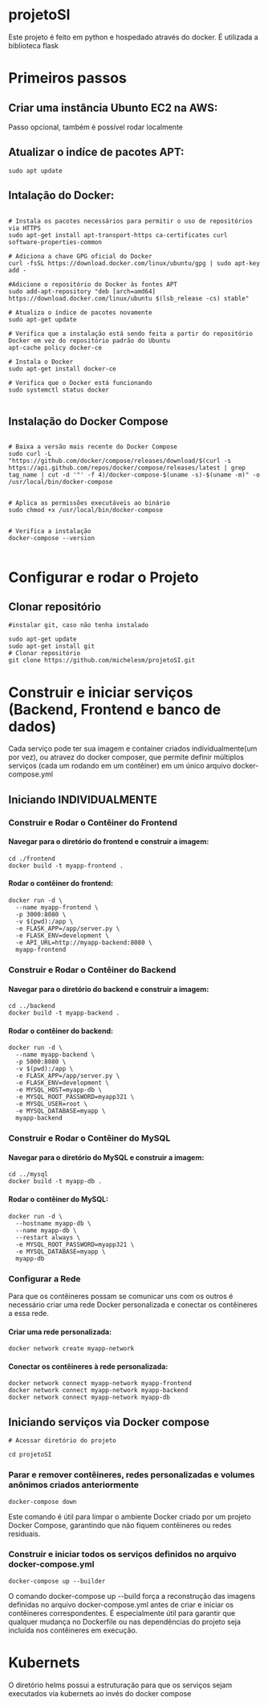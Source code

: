 # projetoSI
Este projeto é feito em python e hospedado através do docker. É utilizada a biblioteca flask

# Primeiros passos

## Criar uma instância Ubunto EC2 na AWS: 

Passo opcional, também é possível rodar localmente

## Atualizar o indíce de pacotes APT:

```shell
sudo apt update
```

## Intalação do Docker:

```shell

# Instala os pacotes necessários para permitir o uso de repositórios via HTTPS
sudo apt-get install apt-transport-https ca-certificates curl software-properties-common

# Adiciona a chave GPG oficial do Docker
curl -fsSL https://download.docker.com/linux/ubuntu/gpg | sudo apt-key add -

#Adicione o repositório do Docker às fontes APT
sudo add-apt-repository "deb [arch=amd64] https://download.docker.com/linux/ubuntu $(lsb_release -cs) stable"

# Atualiza o índice de pacotes novamente
sudo apt-get update

# Verifica que a instalação está sendo feita a partir do repositório Docker em vez do repositório padrão do Ubuntu
apt-cache policy docker-ce 

# Instala o Docker
sudo apt-get install docker-ce 

# Verifica que o Docker está funcionando
sudo systemctl status docker 


```


## Instalação do Docker Compose

```shell

# Baixa a versão mais recente do Docker Compose
sudo curl -L "https://github.com/docker/compose/releases/download/$(curl -s https://api.github.com/repos/docker/compose/releases/latest | grep tag_name | cut -d '"' -f 4)/docker-compose-$(uname -s)-$(uname -m)" -o /usr/local/bin/docker-compose


# Aplica as permissões executáveis ao binário
sudo chmod +x /usr/local/bin/docker-compose


# Verifica a instalação
docker-compose --version


```

# Configurar e rodar o Projeto

## Clonar repositório

```shell
#instalar git, caso não tenha instalado

sudo apt-get update 
sudo apt-get install git
# Clonar repositório
git clone https://github.com/michelesm/projetoSI.git

```


# Construir e iniciar serviços (Backend, Frontend e banco de dados) 

Cada serviço pode ter sua imagem e container criados individualmente(um por vez), ou atravez do docker composer, que permite definir múltiplos serviços (cada um rodando em um contêiner) em um único arquivo docker-compose.yml

## Iniciando INDIVIDUALMENTE

### Construir e Rodar o Contêiner do Frontend

#### Navegar para o diretório do frontend e construir a imagem:

```shell
cd ./frontend
docker build -t myapp-frontend .
```

#### Rodar o contêiner do frontend:

```shell
docker run -d \
  --name myapp-frontend \
  -p 3000:8080 \
  -v $(pwd):/app \
  -e FLASK_APP=/app/server.py \
  -e FLASK_ENV=development \
  -e API_URL=http://myapp-backend:8080 \
  myapp-frontend
```

### Construir e Rodar o Contêiner do Backend

#### Navegar para o diretório do backend e construir a imagem:
```shell
cd ../backend
docker build -t myapp-backend .
```

#### Rodar o contêiner do backend:
```shell
docker run -d \
  --name myapp-backend \
  -p 5000:8080 \
  -v $(pwd):/app \
  -e FLASK_APP=/app/server.py \
  -e FLASK_ENV=development \
  -e MYSQL_HOST=myapp-db \
  -e MYSQL_ROOT_PASSWORD=myapp321 \
  -e MYSQL_USER=root \
  -e MYSQL_DATABASE=myapp \
  myapp-backend
```

### Construir e Rodar o Contêiner do MySQL

#### Navegar para o diretório do MySQL e construir a imagem:
```shell
cd ../mysql
docker build -t myapp-db .
```

#### Rodar o contêiner do MySQL:
```shell
docker run -d \
  --hostname myapp-db \
  --name myapp-db \
  --restart always \
  -e MYSQL_ROOT_PASSWORD=myapp321 \
  -e MYSQL_DATABASE=myapp \
  myapp-db
```

### Configurar a Rede

Para que os contêineres possam se comunicar uns com os outros é necessário criar uma rede Docker personalizada e conectar os contêineres a essa rede.

#### Criar uma rede personalizada:
```shell
docker network create myapp-network
```

#### Conectar os contêineres à rede personalizada:
```shell
docker network connect myapp-network myapp-frontend
docker network connect myapp-network myapp-backend
docker network connect myapp-network myapp-db
```


## Iniciando serviços via Docker compose

```shell
# Acessar diretório do projeto

cd projetoSI 

```

### Parar e remover contêineres, redes personalizadas e volumes anônimos criados anteriormente

```shell
docker-compose down
```
Este comando é útil para limpar o ambiente Docker criado por um projeto Docker Compose, garantindo que não fiquem contêineres ou redes residuais.

### Construir e iniciar todos os serviços definidos no arquivo docker-compose.yml


```shell
docker-compose up --builder
```

O comando docker-compose up --build força a reconstrução das imagens definidas no arquivo docker-compose.yml antes de criar e iniciar os contêineres correspondentes. É especialmente útil para garantir que qualquer mudança no Dockerfile ou nas dependências do projeto seja incluída nos contêineres em execução.


# Kubernets

O diretório helms possui a estruturação para que os serviços sejam executados via kubernets ao invés do docker compose
